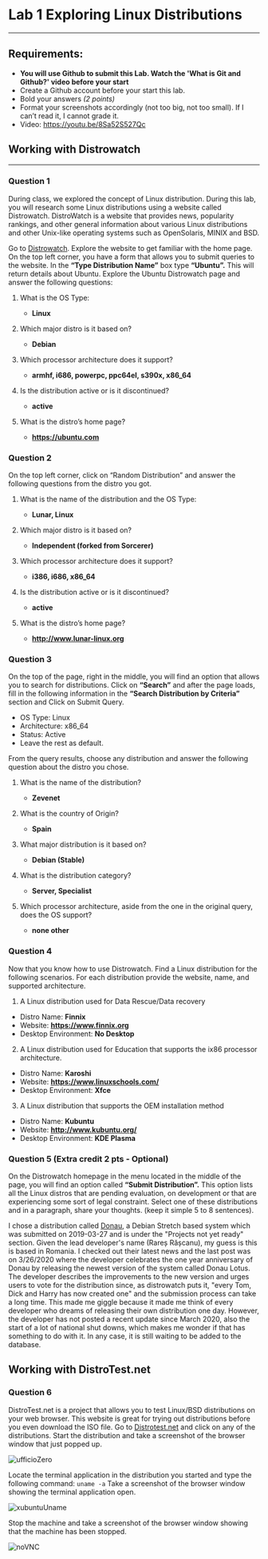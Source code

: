 # Lab 1 Exploring Linux Distributions
---
## Requirements:
* **You will use Github to submit this Lab. Watch the 'What is Git and Github?' video before your start**
* Create a Github account before your start this lab.
* Bold your answers *(2 points)*
* Format your screenshots accordingly (not too big, not too small). If I can’t read it, I cannot grade it.
* Video: https://youtu.be/8Sa52S527Qc


## Working with Distrowatch
---
### Question 1
During class, we explored the concept of Linux distribution. During this lab, you will research some Linux distributions using a website called Distrowatch. DistroWatch is a website that provides news, popularity rankings, and other general information about various Linux distributions and other Unix-like operating systems such as OpenSolaris, MINIX and BSD. 

Go to [Distrowatch](https://distrowatch.com/). Explore the website to get familiar with the home page. On the top left corner, you have a form that allows you to submit queries to the website. In the **“Type Distribution Name”** box type **“Ubuntu”.**  This will return details about Ubuntu. Explore the Ubuntu Distrowatch page and answer the following questions:

1. What is the OS Type: 
   * **Linux**

2. Which major distro is it based on?  
   * **Debian**
   
3. Which processor architecture does it support?  
   * **armhf, i686, powerpc, ppc64el, s390x, x86_64**

4. Is the distribution active or is it discontinued?  
   * **active**

5. What is the distro’s home page?  
   * **https://ubuntu.com**

### Question 2
On the top left corner, click on “Random Distribution” and answer the following questions from the distro you got.
1. What is the name of the distribution and the OS Type: 
   * **Lunar, Linux**

2. Which major distro is it based on?  
   * **Independent (forked from Sorcerer)**
   
3. Which processor architecture does it support?  
   * **i386, i686, x86_64**

4. Is the distribution active or is it discontinued?  
   * **active**

5. What is the distro’s home page?  
   * **http://www.lunar-linux.org**

### Question 3
On the top of the page, right in the middle, you will find an option that allows you to search for distributions. 
Click on **“Search”** and after the page loads, fill in the following information in the **“Search Distribution by Criteria”** section and Click on Submit Query.
* OS Type: Linux
* Architecture: x86_64
* Status: Active
* Leave the rest as default.

From the query results, choose any distribution and answer the following question about the distro you chose.

1. What is the name of the distribution? 
   * **Zevenet**
  
2. What is the country of Origin?
   * **Spain**
  
3. What major distribution is it based on?
   * **Debian (Stable)**

4. What is the distribution category?
   * **Server, Specialist**
  
5. Which processor architecture, aside from the one in the original query, does the OS support?
   * **none other**

### Question 4
Now that you know how to use Distrowatch. Find a Linux distribution for the following scenarios. For each distribution provide the website, name, and supported architecture.

1. A Linux distribution used for Data Rescue/Data recovery
* Distro Name: **Finnix**
* Website: **https://www.finnix.org**
* Desktop Environment: **No Desktop**

2. A Linux distribution used for Education that supports the ix86 processor architecture.
* Distro Name: **Karoshi**
* Website: **https://www.linuxschools.com/**
* Desktop Environment: **Xfce**

3. A Linux distribution that supports the OEM installation method
* Distro Name: **Kubuntu**
* Website: **http://www.kubuntu.org/**
* Desktop Environment: **KDE Plasma**

### Question 5 (Extra credit 2 pts - Optional)
On the Distrowatch homepage in the menu located in the middle of the page, you will find an option called **“Submit Distribution”.** This option lists all the Linux distros that are pending evaluation, on development or that are experiencing some sort of legal constraint.  Select one of these distributions and in a paragraph, share your thoughts. (keep it simple 5 to 8 sentences).

I chose a distribution called [Donau](www.donau-os.com/), a Debian Stretch based system which was submitted on 2019-03-27 and is under the "Projects not yet ready" section. Given the lead developer's name (Rareș Rășcanu), my guess is this is based in Romania. I checked out their latest news and the last post was on 3/26/2020 where the developer celebrates the one year anniversary of Donau by releasing the newest version of the system called Donau Lotus. The developer describes the improvements to the new version and urges users to vote for the distribution since, as distrowatch puts it, "every Tom, Dick and Harry has now created one" and the submission process can take a long time. This made me giggle because it made me think of every developer who dreams of releasing their own distribution one day. However, the developer has not posted a recent update since March 2020, also the start of a lot of national shut downs, which makes me wonder if that has something to do with it. In any case, it is still waiting to be added to the database.


## Working with DistroTest.net
### Question 6
DistroTest.net is a project that allows you to test Linux/BSD distributions on your web browser. This website is great for trying out distributions before you even download the ISO file. Go to [Distrotest.net](https://distrotest.net/) and click on any of the distributions. Start the distribution and take a screenshot of the browser window that just popped up.

![ufficioZero](ufficioZero.png)

Locate the terminal application in the distribution you started and type the following command: `uname -a` Take a screenshot of the browser window showing the terminal application open.

![xubuntuUname](xubuntuUname.png)

Stop the machine and take a screenshot of the browser window showing that the machine has been stopped.

![noVNC](noVNC.png)
